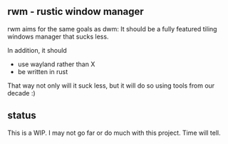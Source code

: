 rwm - rustic window manager
---------------------------

rwm aims for the same goals as dwm:
It should be a fully featured tiling windows manager that sucks less.

In addition, it should
- use wayland rather than X
- be written in rust

That way not only will it suck less, but it will do so using tools from our decade :)

status
------

This is a WIP. I may not go far or do much with this project. Time will tell.
